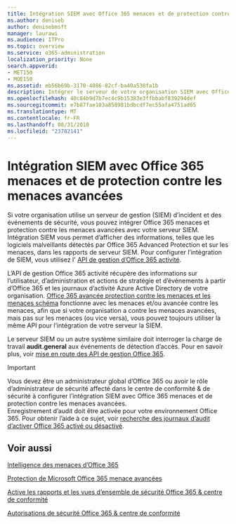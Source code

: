 ```yaml
---
title: Intégration SIEM avec Office 365 menaces et de protection contre les menaces avancées
ms.author: deniseb
author: denisebmsft
manager: laurawi
ms.audience: ITPro
ms.topic: overview
ms.service: o365-administration
localization_priority: None
search.appverid:
- MET150
- MOE150
ms.assetid: eb56b69b-3170-4086-82cf-ba40a530fa1b
description: Intégrer le serveur de votre organisation SIEM avec Office 365 menaces et contre les menaces avancées avec l’API de gestion Office 365 activité.
ms.openlocfilehash: 40c84b9d7b7ec4c9b15383e3ffbbabf839294def
ms.sourcegitcommit: e7b87fae103a858981bdbcdf7ec55afa4751ad05
ms.translationtype: MT
ms.contentlocale: fr-FR
ms.lasthandoff: 08/31/2018
ms.locfileid: "23782141"
---
```

# <a name="siem-integration-with-office-365-threat-intelligence-and-advanced-threat-protection"></a>Intégration SIEM avec Office 365 menaces et de protection contre les menaces avancées

Si votre organisation utilise un serveur de gestion (SIEM) d’incident et des événements de sécurité, vous pouvez intégrer Office 365 menaces et protection contre les menaces avancées avec votre serveur SIEM. Intégration SIEM vous permet d’afficher des informations, telles que les logiciels malveillants détectés par Office 365 Advanced Protection et sur les menaces, dans les rapports de serveur SIEM. Pour configurer l’intégration de SIEM, vous utilisez l' [API de gestion d’Office 365 activité](https://docs.microsoft.com/office/office-365-management-api/office-365-management-activity-api-reference). 

L’API de gestion Office 365 activité récupère des informations sur l’utilisateur, d’administration et actions de stratégie et d’événements à partir d’Office 365 et les journaux d’activité Azure Active Directory de votre organisation. [Office 365 avancée protection contre les menaces et les menaces schéma](https://docs.microsoft.com/office/office-365-management-api/office-365-management-activity-api-schema#office-365-advanced-threat-protection-and-threat-intelligence-schema) fonctionne avec les menaces et/ou avancée contre les menaces, afin que si votre organisation a contre les menaces avancées, mais pas sur les menaces (ou vice versa), vous pouvez toujours utiliser la même API pour l’intégration de votre serveur la SIEM. 

Le serveur SIEM ou un autre système similaire doit interroger la charge de travail **audit.general** aux événements de détection d’accès. Pour en savoir plus, voir [mise en route des API de gestion Office 365](https://docs.microsoft.com/office/office-365-management-api/get-started-with-office-365-management-apis). 

> [!IMPORTANT]
> Vous devez être un administrateur global d’Office 365 ou avoir le rôle d’administrateur de sécurité affecté dans le centre de conformité & de sécurité à configurer l’intégration SIEM avec Office 365 menaces et de protection contre les menaces avancées.</br>Enregistrement d’audit doit être activée pour votre environnement Office 365. Pour obtenir l’aide à ce sujet, voir [recherche des journaux d’audit d’activer Office 365 activé ou désactivé](turn-audit-log-search-on-or-off.md).

## <a name="related-topics"></a>Voir aussi

[Intelligence des menaces d’Office 365](office-365-ti.md)

[Protection de Microsoft Office 365 menace avancées](office-365-atp.md)

[Active les rapports et les vues d’ensemble de sécurité Office 365 &amp; centre de conformité](reports-and-insights-in-security-and-compliance.md)
  
[Autorisations de sécurité Office 365 &amp; centre de conformité](permissions-in-the-security-and-compliance-center.md)
  


